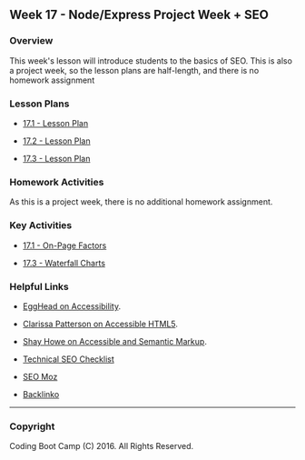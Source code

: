 ## Week 17 - Node/Express Project Week + SEO

### Overview

This week's lesson will introduce students to the basics of SEO. This is also a project week, so the lesson plans are half-length, and there is no homework assignment

### Lesson Plans

* [17.1 - Lesson Plan](1-Class-Content/17.1/17.1-LessonPlan.md)

* [17.2 - Lesson Plan](1-Class-Content/17.2/17.2-LessonPlan.md)

* [17.3 - Lesson Plan](1-Class-Content/17.3/17.3-LessonPlan.md)

### Homework Activities

As this is a project week, there is no additional homework assignment.

### Key Activities

* [17.1 - On-Page Factors](1-Class-Content/17.1/Activities/01-On-Page-Factors/Solutions)

* [17.3 - Waterfall Charts](1-Class-Content/17.3/Activities/1-Waterfall-Charts)

### Helpful Links

  * [EggHead on Accessibility](https://egghead.io/courses/start-building-accessible-web-applications-today).

  * [Clarissa Patterson on Accessible HTML5](http://www.clarissapeterson.com/2012/11/html5-accessibility/).

  * [Shay Howe on Accessible and Semantic Markup](http://learn.shayhowe.com/advanced-html-css/semantics-accessibility/).
  
  * [Technical SEO Checklist](https://moz.com/blog/technical-site-audit-for-2015)
  
  * [SEO Moz](https://moz.com/)
  
  * [Backlinko](http://backlinko.com/)


-------

### Copyright 

Coding Boot Camp (C) 2016. All Rights Reserved.
